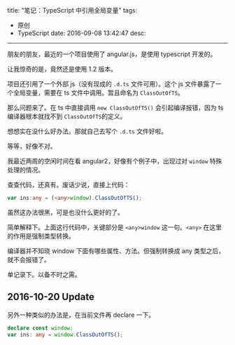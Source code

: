 title: "笔记：TypeScript 中引用全局变量"
tags:
  - 原创
  - TypeScript
date: 2016-09-08 13:42:47
desc: 
----

朋友的朋友，最近的一个项目使用了 angular.js，是使用 typescript 开发的。

让我惊奇的是，竟然还是使用 1.2 版本。

项目还引用了一个外部 js（没有现成的 `.d.ts` 文件可用）。这个 js 文件暴露了一个全局变量，需要在 ts 文件中调用。暂且命名为 `ClassOutOfTS`。

那么问题来了。在 ts 中直接调用 `new ClassOutOfTS()` 会引起编译报错，因为 ts 编译器根本就找不到 `ClassOutOfTS`的定义。

想想实在没什么好办法。那就自己去写个 `.d.ts` 文件好啦。

等等，好像不对。

我最近两周的空闲时间在看 angular2，好像有个例子中，出现过对 `window` 特殊处理的情况。

查查代码，还真有。废话少说，直接上代码：


```typescript
var ins:any = (<any>window).ClassOutOfTS();

```

虽然这办法很黑，可是也没什么更好的了。

简单解释下。上面这行代码中，关键部分是 `<any>window` 这一句。`<any>` 在这里的作用是强制类型转换。

编译器并不知晓 window 下面有哪些属性、方法。但强制转换成 any 类型之后，就不会报错了。

单记录下。以备不时之需。

## 2016-10-20 Update

另外一种类似的办法是，在当前文件再 declare 一下。

```typescript
declare const window;
var ins: any = window.ClassOutOfTS();
```


